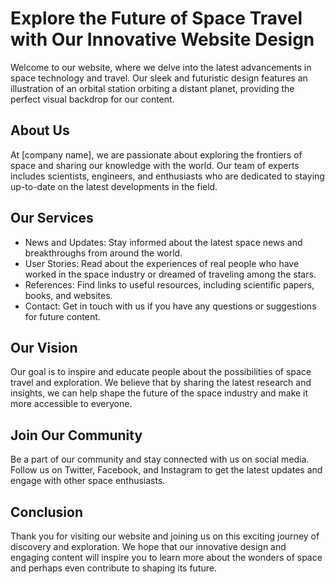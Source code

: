<!--font:IBM Plex Sans-->

# Explore the Future of Space Travel with Our Innovative Website Design

Welcome to our website, where we delve into the latest advancements in space technology and travel. Our sleek and futuristic design features an illustration of an orbital station orbiting a distant planet, providing the perfect visual backdrop for our content.

## About Us

At [company name], we are passionate about exploring the frontiers of space and sharing our knowledge with the world. Our team of experts includes scientists, engineers, and enthusiasts who are dedicated to staying up-to-date on the latest developments in the field.

## Our Services

- News and Updates: Stay informed about the latest space news and breakthroughs from around the world.
- User Stories: Read about the experiences of real people who have worked in the space industry or dreamed of traveling among the stars.
- References: Find links to useful resources, including scientific papers, books, and websites.
- Contact: Get in touch with us if you have any questions or suggestions for future content.

## Our Vision

Our goal is to inspire and educate people about the possibilities of space travel and exploration. We believe that by sharing the latest research and insights, we can help shape the future of the space industry and make it more accessible to everyone.

## Join Our Community

Be a part of our community and stay connected with us on social media. Follow us on Twitter, Facebook, and Instagram to get the latest updates and engage with other space enthusiasts.

## Conclusion

Thank you for visiting our website and joining us on this exciting journey of discovery and exploration. We hope that our innovative design and engaging content will inspire you to learn more about the wonders of space and perhaps even contribute to shaping its future.

<!--

Write me content for website with wallpaper which alt text is:

"An illustration of a futuristic space station orbiting a distant planet, with sleek lines and metallic accents."

The name/title of the page should not be 1:1 copy of the alt text but rather a real content of the website which is using this wallpaper.

- Use markdown format 
- Start with heading
- Heading should be short and concise
- The content should look like a real website 
- The website should not be about the wallpaper, wallpaper is just a related background
- Heading should be contain work "wallpaper" or "background"
- Include real sections like references, contact, user stories, etc. use things relevant to the page purpose.
- Feel free to use structure like headings, bullets, numbering, blockquotes, paragraphs, horizontal lines, etc.
- You can use formatting like bold or _italic_
- You can include UTF-8 emojis
- Links should be only #hash anchors (and you can refer to the document itself)
- Do not include images


---


# Discover the Future of Space Travel with Our Orbital Station Wallpaper

Welcome to our website, where we explore the latest advancements in space technology and travel. Our futuristic wallpaper featuring an orbital station orbiting a distant planet is the perfect backdrop for your desktop or mobile device.

## About Us

At [company name], we are passionate about all things related to space exploration. From cutting-edge propulsion systems to innovative spacecraft designs, we strive to stay up-to-date on the latest developments in the field.

## Our Services

- News and Updates: Stay informed about the latest space news and breakthroughs from around the world.
- User Stories: Read about the experiences of real people who have worked in the space industry or dreamed of traveling among the stars.
- References: Find links to useful resources, including scientific papers, books, and websites.
- Contact: Get in touch with us if you have any questions or suggestions for future content.

## How to Download the Wallpaper

To download our stunning wallpaper, simply click on the link below and save the image to your device. We offer a variety of resolutions to fit your screen size, from HD to 4K.

[Download Wallpaper](#)

## Conclusion

Thank you for visiting our website and exploring the exciting world of space travel with us. We hope that our beautiful wallpaper inspires you to learn more about this fascinating field and perhaps even pursue a career in it.


---


Heading should not include word "wallpaper". The website should not be about the wallpaper itself, wallpaper is just a related background, rewrite whole content.


---


# Explore the Future of Space Travel with Our Innovative Website Design

Welcome to our website, where we delve into the latest advancements in space technology and travel. Our sleek and futuristic design features an illustration of an orbital station orbiting a distant planet, providing the perfect visual backdrop for our content.

## About Us

At [company name], we are passionate about exploring the frontiers of space and sharing our knowledge with the world. Our team of experts includes scientists, engineers, and enthusiasts who are dedicated to staying up-to-date on the latest developments in the field.

## Our Services

- News and Updates: Stay informed about the latest space news and breakthroughs from around the world.
- User Stories: Read about the experiences of real people who have worked in the space industry or dreamed of traveling among the stars.
- References: Find links to useful resources, including scientific papers, books, and websites.
- Contact: Get in touch with us if you have any questions or suggestions for future content.

## Our Vision

Our goal is to inspire and educate people about the possibilities of space travel and exploration. We believe that by sharing the latest research and insights, we can help shape the future of the space industry and make it more accessible to everyone.

## Join Our Community

Be a part of our community and stay connected with us on social media. Follow us on Twitter, Facebook, and Instagram to get the latest updates and engage with other space enthusiasts.

## Conclusion

Thank you for visiting our website and joining us on this exciting journey of discovery and exploration. We hope that our innovative design and engaging content will inspire you to learn more about the wonders of space and perhaps even contribute to shaping its future.

-->
